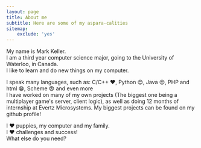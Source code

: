 ```yaml
---
layout: page
title: About me
subtitle: Here are some of my aspara-calities
sitemap:
    exclude: 'yes'
---
```


My name is Mark Keller.  
I am a third year computer science major, going to the University of Waterloo, in Canada.  
I like to learn and do new things on my computer.  

I speak many languages, such as: C/C++ :heart:, Python :blush:, Java :expressionless:, PHP and html :grin:, Scheme :fearful: and even more  
I have worked on many of my own projects (The biggest one being a multiplayer game's server, client logic), as well as doing 12 months of internship at Evertz Microsystems. My biggest projects can be found on my github profile!  

I :heart: puppies, my computer and my family.  
I :heart: challenges and success!  
What else do you need?  
